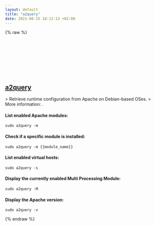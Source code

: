 ```yaml
---
layout: default
title: "a2query"
date: 2021-06-25 18:12:13 +02:00
---
```

{% raw %}
<h2 id="a2query">
  <a href="/en/linux/a2query.html">a2query</a> <a href="#a2query"><svg class="icon">
    <use href="/assets/images/unicode_sprite.svg#link" />
  </svg></a>
</h2>
> Retrieve runtime configuration from Apache on Debian-based OSes.
> More information: <https://manpages.debian.org/buster/apache2/a2query.1.en.html>.

#### List enabled Apache modules:
```shell
sudo a2query -m
```
#### Check if a specific module is installed:
```shell
sudo a2query -m {{module_name}}
```
#### List enabled virtual hosts:
```shell
sudo a2query -s
```
#### Display the currently enabled Multi Processing Module:
```shell
sudo a2query -M
```
#### Display the Apache version:
```shell
sudo a2query -v
```
{% endraw %}